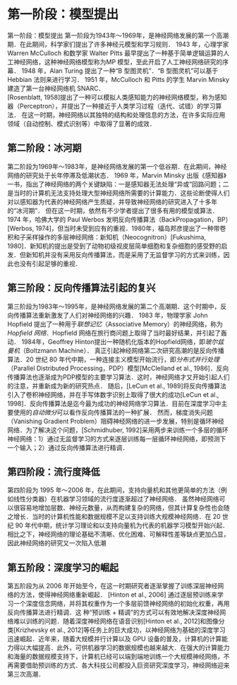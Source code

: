 # 第一阶段：模型提出
第一阶段：模型提出 第一阶段为1943年～1969年，是神经网络发展的第一个高潮期．在此期间，科学家们提出了许多神经元模型和学习规则．
1943 年，心理学家 Warren McCulloch 和数学家 Walter Pitts 最早提出了一种基于简单逻辑运算的人工神经网络，这种神经网络模型称为MP 模型，至此开启了人工神经网络研究的序幕．
1948 年，Alan Turing 提出了一种“B 型图灵机”．“B 型图灵机”可以基于Hebbian 法则来进行学习．
1951 年，McCulloch 和 Pitts 的学生 Marvin Minsky 建造了第一台神经网络机 SNARC．  
[Rosenblatt, 1958]提出了一种可以模拟人类感知能力的神经网络模型，称为感知器（Perceptron），并提出了一种接近于人类学习过程（迭代、试错）的学习算法．
在这一时期，神经网络以其独特的结构和处理信息的方法，在许多实际应用领域（自动控制、模式识别等）中取得了显著的成效．
## 第二阶段：冰河期
第二阶段为1969年～1983年，是神经网络发展的第一个低谷期．在此期间，神经网络的研究处于长年停滞及低潮状态．
1969 年，Marvin Minsky 出版《感知器》一书，指出了神经网络的两个关键缺陷：一是感知器无法处理“异或”回路问题；二是当时的计算机无法支持处理大型神经网络所需要的计算能力．这些论断使得人们对以感知器为代表的神经网络产生质疑，并导致神经网络的研究进入了十多年的“冰河期”．
但在这一时期，依然有不少学者提出了很多有用的模型或算法．1974 年，哈佛大学的 Paul Werbos 发明反向传播算法（BackPropagation，BP）[Werbos, 1974]，但当时未受到应有的重视．1980年，福岛邦彦提出了一种带卷积和子采样操作的多层神经网络：新知机（Neocognitron）[Fukushima, 1980]．新知机的提出是受到了动物初级视皮层简单细胞和复杂细胞的感受野的启发．但新知机并没有采用反向传播算法，而是采用了无监督学习的方式来训练，因此也没有引起足够的重视．
## 第三阶段：反向传播算法引起的复兴
第三阶段为1983年～1995年，是神经网络发展的第二个高潮期．这个时期中，反向传播算法重新激发了人们对神经网络的兴趣．
1983 年，物理学家 John Hopfield 提出了一种用于*联想记忆*（Associative Memory）的神经网络，称为*Hopfield 网络*．Hopfield 网络在旅行商问题上取得了当时最好结果，并引起了轰动． 
1984年，Geoffrey Hinton提出一种随机化版本的Hopfield网络，即*玻尔兹曼机*（Boltzmann Machine）．
真正引起神经网络第二次研究高潮的是反向传播算法．20 世纪 80 年代中期，一种连接主义模型开始流行，即*分布式并行处理*（Parallel Distributed Processing，PDP）模型[McClelland et al., 1986]．反向传播算法也逐渐成为PDP模型的主要学习算法．这时，神经网络才又开始引起人们的注意，并重新成为新的研究热点．
随后，[LeCun et al., 1989]将反向传播算法引入了卷积神经网络，并在手写体数字识别上取得了很大的成功[LeCun et al., 1998]．反向传播算法是迄今最为成功的神经网络学习算法．目前在深度学习中主要使用的*自动微分*可以看作反向传播算法的一种扩展．
然而，梯度消失问题（Vanishing Gradient Problem）阻碍神经网络的进一步发展，特别是循环神经网络．为了解决这个问题，[Schmidhuber, 1992]采用两步来训练一个多层的循环神经网络：1）通过无监督学习的方式来逐层训练每一层循环神经网络，即预测下一个输入；2）通过反向传播算法进行精调．
## 第四阶段：流行度降低
第四阶段为 1995 年～2006 年，在此期间，支持向量机和其他更简单的方法（例如线性分类器）在机器学习领域的流行度逐渐超过了神经网络．
虽然神经网络可以很容易地增加层数、神经元数量，从而构建复杂的网络，但其计算复杂性也会随之增长．当时的计算机性能和数据规模不足以支持训练大规模神经网络．在 20 世纪 90 年代中期，统计学习理论和以支持向量机为代表的机器学习模型开始兴起．相比之下，神经网络的理论基础不清晰、优化困难、可解释性差等缺点更加凸显，因此神经网络的研究又一次陷入低潮
## 第五阶段：深度学习的崛起
第五阶段为从 2006 年开始至今，在这一时期研究者逐渐掌握了训练深层神经网络的方法，使得神经网络重新崛起． [Hinton et al., 2006] 通过逐层预训练来学习一个深度信念网络，并将其权重作为一个多层前馈神经网络的初始化权重，再用反向传播算法进行精调．这 种“预训练 + 精调”的方式可以有效地解决深度神经网络难以训练的问题．随着深度神经网络在语音识别[Hinton et al., 2012]和图像分类[Krizhevsky et al., 2012]等任务上的巨大成功，以神经网络为基础的深度学习迅速崛起．近年来，随着大规模并行计算以及 GPU 设备的普及，计算机的计算能力得以大幅提高．此外，可供机器学习的数据规模也越来越大．在强大的计算能力和海量的数据规模支持下，计算机已经可以端到端地训练一个大规模神经网络，不再需要借助预训练的方式．各大科技公司都投入巨资研究深度学习，神经网络迎来第三次高潮．